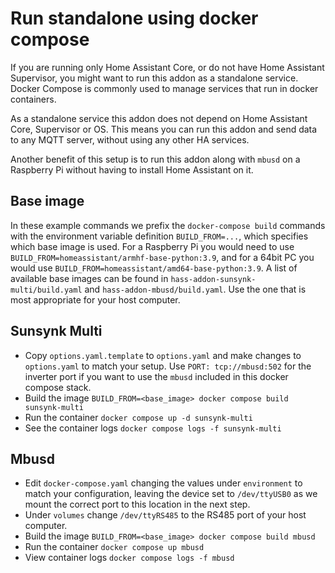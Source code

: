 # Run standalone using docker compose

If you are running only Home Assistant Core, or do not have Home Assistant Supervisor,
you might want to run this addon as a standalone service.
Docker Compose is commonly used to manage services that run in docker containers.

As a standalone service this addon does not depend on Home Assistant Core, Supervisor or OS. 
This means you can run this addon and send data to any MQTT server, without using any other HA services. 

Another benefit of this setup is to run this addon along with `mbusd` on a 
Raspberry Pi without having to install Home Assistant on it.

## Base image

In these example commands we prefix the `docker-compose build` commands with the 
environment variable definition `BUILD_FROM=...`, 
which specifies which base image is used. For a Raspberry Pi you would need to 
use `BUILD_FROM=homeassistant/armhf-base-python:3.9`, and for a 64bit PC you
would use `BUILD_FROM=homeassistant/amd64-base-python:3.9`.
A list of available base images can be found in 
`hass-addon-sunsynk-multi/build.yaml` and `hass-addon-mbusd/build.yaml`.
Use the one that is most appropriate for your host computer.

## Sunsynk Multi
* Copy `options.yaml.template` to `options.yaml` and make changes to `options.yaml` to match your setup. Use `PORT: tcp://mbusd:502` for the inverter port if you want to use the `mbusd` included in this docker compose stack. 
* Build the image `BUILD_FROM=<base_image> docker compose build sunsynk-multi`
* Run the container `docker compose up -d sunsynk-multi`
* See the container logs `docker compose logs -f sunsynk-multi`

## Mbusd
* Edit `docker-compose.yaml` changing the values under `environment` to match your configuration, leaving the device set to `/dev/ttyUSB0` as we mount the correct port to this location in the next step.
* Under `volumes` change `/dev/ttyRS485` to the RS485 port of your host computer.
* Build the image `BUILD_FROM=<base_image> docker compose build mbusd`
* Run the container `docker compose up mbusd`
* View container logs `docker compose logs -f mbusd`